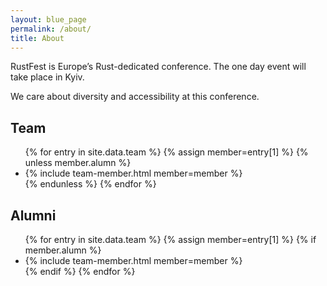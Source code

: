 ```yaml
---
layout: blue_page
permalink: /about/
title: About
---
```


RustFest is Europe’s Rust-dedicated conference. The one day event will take place in Kyiv.

We care about diversity and accessibility at this conference.

<section>
  <h2>Team</h2>
  <ul class="team">
    {% for entry in site.data.team %}
      {% assign member=entry[1] %}
      {% unless member.alumn %}
        <li>
          {% include team-member.html member=member %}
        </li>
      {% endunless %}
    {% endfor %}
  </ul>
</section>

<section>
  <h2>Alumni</h2>
  <ul class="team">
    {% for entry in site.data.team %}
      {% assign member=entry[1] %}
      {% if member.alumn %}
        <li>
          {% include team-member.html member=member %}
        </li>
      {% endif %}
    {% endfor %}
  </ul>
</section>
